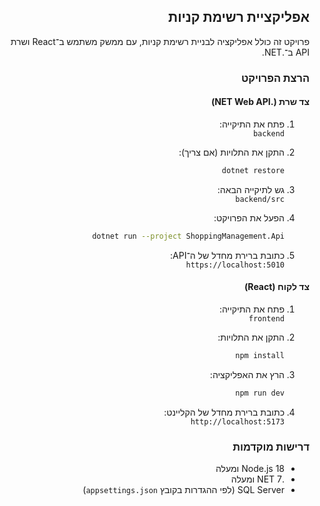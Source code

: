 <div dir="rtl">

## אפליקציית רשימת קניות

פרויקט זה כולל אפליקציה לבניית רשימת קניות, עם ממשק משתמש ב־React ושרת API ב־.NET.

### הרצת הפרויקט

#### צד שרת (.NET Web API)

1. פתח את התיקייה:  
   `backend`

2. התקן את התלויות (אם צריך):

   ```bash
   dotnet restore
   ```

3. גש לתיקייה הבאה:  
   `backend/src`

4. הפעל את הפרויקט:

   ```bash
   dotnet run --project ShoppingManagement.Api
   ```

5. כתובת ברירת מחדל של ה־API:  
   `https://localhost:5010`

#### צד לקוח (React)

1. פתח את התיקייה:  
   `frontend`

2. התקן את התלויות:

   ```bash
   npm install
   ```

3. הרץ את האפליקציה:

   ```bash
   npm run dev
   ```

4. כתובת ברירת מחדל של הקליינט:  
   `http://localhost:5173`

### דרישות מוקדמות

- Node.js 18 ומעלה  
- .NET 7 ומעלה  
- SQL Server (לפי ההגדרות בקובץ `appsettings.json`)

</div>
